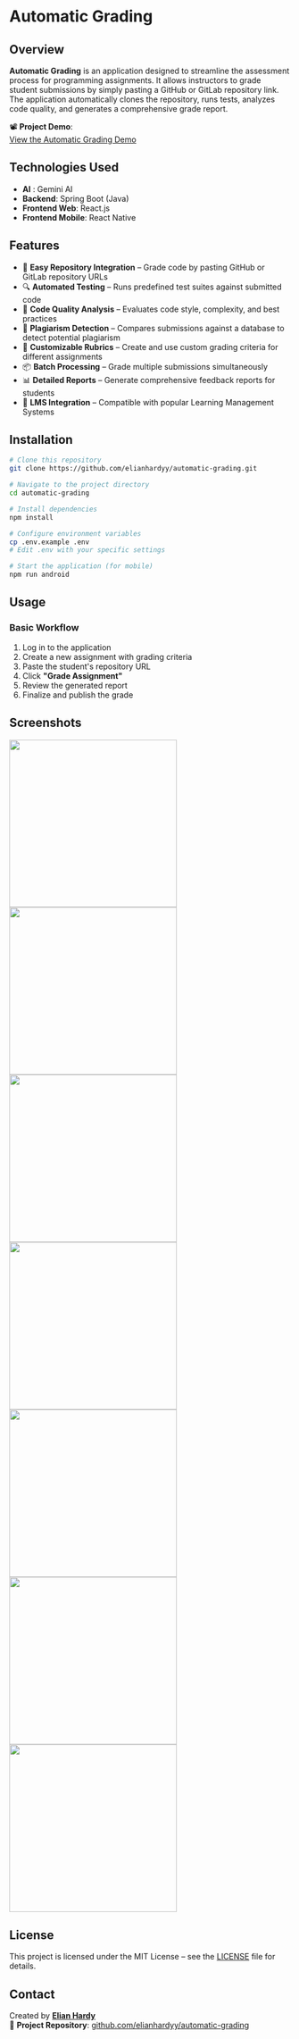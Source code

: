 # Automatic Grading

## Overview

**Automatic Grading** is an application designed to streamline the assessment process for programming assignments. It allows instructors to grade student submissions by simply pasting a GitHub or GitLab repository link. The application automatically clones the repository, runs tests, analyzes code quality, and generates a comprehensive grade report.

📽️ **Project Demo**:  
<a href="https://elianha.my.id/automatic-grading/" target="_blank" rel="noopener noreferrer">View the Automatic Grading Demo</a>

## Technologies Used

- **AI** : Gemini AI
- **Backend**: Spring Boot (Java)  
- **Frontend Web**: React.js  
- **Frontend Mobile**: React Native

## Features

- 🚀 **Easy Repository Integration** – Grade code by pasting GitHub or GitLab repository URLs  
- 🔍 **Automated Testing** – Runs predefined test suites against submitted code  
- 🧠 **Code Quality Analysis** – Evaluates code style, complexity, and best practices  
- 🧩 **Plagiarism Detection** – Compares submissions against a database to detect potential plagiarism  
- 📝 **Customizable Rubrics** – Create and use custom grading criteria for different assignments  
- 📦 **Batch Processing** – Grade multiple submissions simultaneously  
- 📊 **Detailed Reports** – Generate comprehensive feedback reports for students  
- 🏫 **LMS Integration** – Compatible with popular Learning Management Systems

## Installation

```bash
# Clone this repository
git clone https://github.com/elianhardyy/automatic-grading.git

# Navigate to the project directory
cd automatic-grading

# Install dependencies
npm install

# Configure environment variables
cp .env.example .env
# Edit .env with your specific settings

# Start the application (for mobile)
npm run android
```

## Usage

### Basic Workflow

1. Log in to the application  
2. Create a new assignment with grading criteria  
3. Paste the student's repository URL  
4. Click **"Grade Assignment"**  
5. Review the generated report  
6. Finalize and publish the grade

## Screenshots

<img src="images/loginscreen.jpeg" width="300">
<img src="images/homescreen.jpeg" width="300">
<img src="images/taskscreen.jpeg" width="300">
<img src="images/traineescreen.jpeg" width="300">
<img src="images/profilescreen.jpeg" width="300">
<img src="images/grading-resultscreen.jpeg" width="300">
<img src="images/validation-example.jpeg" width="300">

## License

This project is licensed under the MIT License – see the [LICENSE](LICENSE) file for details.

## Contact

Created by [**Elian Hardy**](https://github.com/elianhardyy)  
🔗 **Project Repository**: [github.com/elianhardyy/automatic-grading](https://github.com/elianhardyy/automatic-grading)
